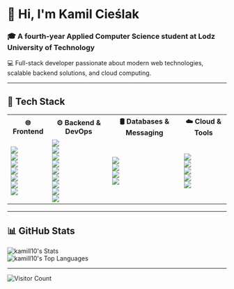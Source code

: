 # 👋 Hi, I'm Kamil Cieślak  

### 🎓 A fourth-year Applied Computer Science student at Lodz University of Technology  
💻 Full-stack developer passionate about modern web technologies, scalable backend solutions, and cloud computing.  

---

## 🚀 Tech Stack  

<table>
  <tr>
    <th>🌐 Frontend</th>
    <th>⚙️ Backend & DevOps</th>
    <th>🛢️ Databases & Messaging</th>
    <th>☁️ Cloud & Tools</th>
  </tr>
  <tr>
    <td>
      <img src="https://img.shields.io/badge/react-%2320232a.svg?style=for-the-badge&logo=react&logoColor=%2361DAFB">
      <br>
      <img src="https://img.shields.io/badge/vue.js-%2335495e.svg?style=for-the-badge&logo=vuedotjs&logoColor=%234FC08D">
      <br>
      <img src="https://img.shields.io/badge/Next.js-000000?style=for-the-badge&logo=nextdotjs&logoColor=white">
      <br>
      <img src="https://img.shields.io/badge/typescript-%23007ACC.svg?style=for-the-badge&logo=typescript&logoColor=white">
      <br>
      <img src="https://img.shields.io/badge/tailwindcss-%2338B2AC.svg?style=for-the-badge&logo=tailwind-css&logoColor=white">
      <br>
      <img src="https://img.shields.io/badge/shadcn/ui-000000?style=for-the-badge&logo=react&logoColor=white">
      <br>
      <img src="https://img.shields.io/badge/bootstrap-%238511FA.svg?style=for-the-badge&logo=bootstrap&logoColor=white">
    </td>
    <td>
      <img src="https://img.shields.io/badge/java-%23ED8B00.svg?style=for-the-badge&logo=openjdk&logoColor=white">
      <br>
      <img src="https://img.shields.io/badge/spring-%236DB33F.svg?style=for-the-badge&logo=spring&logoColor=white">
      <br>
      <img src="https://img.shields.io/badge/spring%20cloud-%236DB33F.svg?style=for-the-badge&logo=spring&logoColor=white">
      <br>
      <img src="https://img.shields.io/badge/express.js-%23404d59.svg?style=for-the-badge&logo=express&logoColor=%2361DAFB">
      <br>
      <img src="https://img.shields.io/badge/JWT-black?style=for-the-badge&logo=JSON%20web%20tokens">
      <br>
      <img src="https://img.shields.io/badge/docker-%230db7ed.svg?style=for-the-badge&logo=docker&logoColor=white">
      <br>
      <img src="https://img.shields.io/badge/nginx-%23009639.svg?style=for-the-badge&logo=nginx&logoColor=white">
      <br>
      <img src="https://img.shields.io/badge/jenkins-%232C5263.svg?style=for-the-badge&logo=jenkins&logoColor=white">
      <br>
      <img src="https://img.shields.io/badge/Apache%20Maven-C71A36?style=for-the-badge&logo=Apache%20Maven&logoColor=white">
    </td>
    <td>
      <img src="https://img.shields.io/badge/postgres-%23316192.svg?style=for-the-badge&logo=postgresql&logoColor=white">
      <br>
      <img src="https://img.shields.io/badge/MongoDB-%234ea94b.svg?style=for-the-badge&logo=mongodb&logoColor=white">
      <br>
      <img src="https://img.shields.io/badge/redis-%23DD0031.svg?style=for-the-badge&logo=redis&logoColor=white">
      <br>
      <img src="https://img.shields.io/badge/Apache%20Kafka-231F20?style=for-the-badge&logo=apache-kafka&logoColor=white">
    </td>
    <td>
      <img src="https://img.shields.io/badge/AWS-%23FF9900.svg?style=for-the-badge&logo=amazon-aws&logoColor=white">
      <br>
      <img src="https://img.shields.io/badge/git-%23F05033.svg?style=for-the-badge&logo=git&logoColor=white">
      <br>
      <img src="https://img.shields.io/badge/jira-%230A0FFF.svg?style=for-the-badge&logo=jira&logoColor=white">
      <br>
      <img src="https://img.shields.io/badge/playwright-%2312100E.svg?style=for-the-badge&logo=playwright&logoColor=white">
      <br>
      <img src="https://img.shields.io/badge/-React%20Query-FF4154?style=for-the-badge&logo=react-query&logoColor=white">
    </td>
  </tr>
</table>

---

## 📊 GitHub Stats  
![kamill10's Stats](https://github-readme-stats.vercel.app/api?username=kamill10&theme=vue-dark&show_icons=true&hide_border=true&count_private=true)  
![kamill10's Top Languages](https://github-readme-stats.vercel.app/api/top-langs/?username=kamill10&theme=vue-dark&show_icons=true&hide_border=true&layout=compact)  

---

![Visitor Count](https://visitcount.itsvg.in/api?id=kamill10&icon=0&color=0)  

<!-- Proudly created with GPRM ( https://gprm.itsvg.in ) -->
